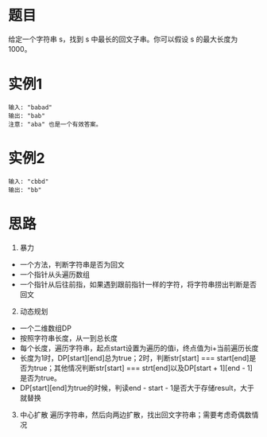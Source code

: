 # 题目
给定一个字符串 s，找到 s 中最长的回文子串。你可以假设 s 的最大长度为 1000。

# 实例1
```
输入: "babad"
输出: "bab"
注意: "aba" 也是一个有效答案。
```
# 实例2
```
输入: "cbbd"
输出: "bb"
```

# 思路
1. 暴力
* 一个方法，判断字符串是否为回文
* 一个指针从头遍历数组
* 一个指针从后往前指，如果遇到跟前指针一样的字符，将字符串捞出判断是否回文

2. 动态规划
* 一个二维数组DP
* 按照字符串长度，从一到总长度
* 每个长度，遍历字符串，起点start设置为遍历的值i，终点值为i+当前遍历长度
* 长度为1时，DP[start][end]总为true；2时，判断str[start] === start[end]是否为true；其他情况判断str[start] === strt[end]以及DP[start + 1][end - 1]是否为true。
* DP[start][end]为true的时候，判读end - start - 1是否大于存储result，大于就替换

3. 中心扩散
遍历字符串，然后向两边扩散，找出回文字符串；需要考虑奇偶数情况


